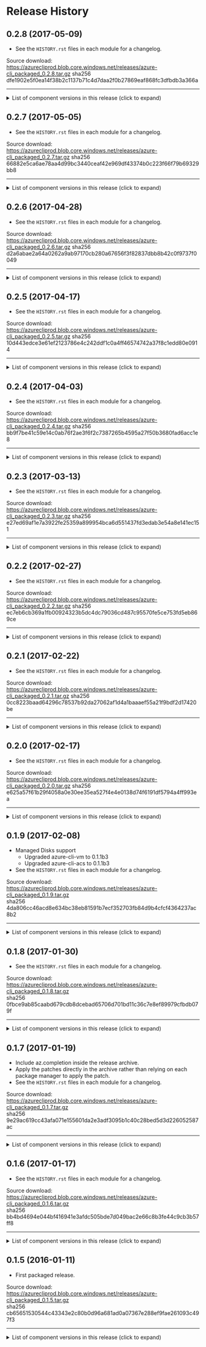 Release History
===============

0.2.8 (2017-05-09)
------------------

* See the `HISTORY.rst` files in each module for a changelog.  

Source download:  
https://azurecliprod.blob.core.windows.net/releases/azure-cli_packaged_0.2.8.tar.gz
sha256 dfe1902e5f0ea14f38b2c1137b71c4d7daa2f0b27869eaf868fc3dfbdb3a366a

---

<details>
  <summary>List of component versions in this release (click to expand)</summary><p>
$ az --version  
azure-cli (2.0.6)  

acr (2.0.4)  
acs (2.0.6)  
appservice (0.1.6)  
batch (2.0.4)  
cdn (0.0.2)  
cloud (2.0.2)  
cognitiveservices (0.1.2)  
command-modules-nspkg (2.0.0)  
component (2.0.4)  
configure (2.0.6)  
core (2.0.6)  
cosmosdb (0.1.6)  
dla (0.0.6)  
dls (0.0.6)  
feedback (2.0.2)  
find (0.2.2)  
interactive (0.3.1)  
iot (0.1.5)  
keyvault (2.0.4)  
lab (0.0.4)  
monitor (0.0.4)  
network (2.0.6)  
nspkg (3.0.0)  
profile (2.0.4)  
rdbms (0.0.1)  
redis (0.2.3)  
resource (2.0.6)  
role (2.0.4)  
sf (1.0.1)  
sql (2.0.3)  
storage (2.0.6)  
vm (2.0.6)  
</p></details>


0.2.7 (2017-05-05)
------------------

* See the `HISTORY.rst` files in each module for a changelog.  

Source download:  
https://azurecliprod.blob.core.windows.net/releases/azure-cli_packaged_0.2.7.tar.gz
sha256 66882e5ca6ae78aa4d99bc3440ceaf42e969df43374b0c223f66f79b69329bb8

---

<details>
  <summary>List of component versions in this release (click to expand)</summary><p>
$ az --version  
azure-cli (2.0.5)  

acr (2.0.3)  
acs (2.0.5)  
appservice (0.1.5)  
batch (2.0.3)  
cdn (0.0.1)  
cloud (2.0.2)  
cognitiveservices (0.1.1)  
command-modules-nspkg (2.0.0)  
component (2.0.3)  
configure (2.0.5)  
core (2.0.5)  
dla (0.0.5)  
dls (0.0.5)  
documentdb (0.1.5)  
feedback (2.0.2)  
find (0.2.2)  
interactive (0.3.0)  
iot (0.1.5)  
keyvault (2.0.3)  
lab (0.0.4)  
monitor (0.0.3)  
network (2.0.5)  
nspkg (3.0.0)  
profile (2.0.4)  
redis (0.2.2)  
resource (2.0.5)  
role (2.0.3)  
sf (1.0.0)  
sql (2.0.2)  
storage (2.0.5)  
vm (2.0.5)  
</p></details>


0.2.6 (2017-04-28)
------------------

* See the `HISTORY.rst` files in each module for a changelog.  

Source download:  
https://azurecliprod.blob.core.windows.net/releases/azure-cli_packaged_0.2.6.tar.gz
sha256 d2a6abae2a64a0262a9ab97170cb280a67656f3f82837dbb8b42c0f9737f0049

---

<details>
  <summary>List of component versions in this release (click to expand)</summary><p>
$ az --version  
azure-cli (2.0.4)  

acr (2.0.2)  
acs (2.0.4)  
appservice (0.1.4)  
batch (2.0.2)  
cloud (2.0.2)  
command-modules-nspkg (2.0.0)  
component (2.0.2)  
configure (2.0.4)  
container (0.1.4)  
core (2.0.4)  
documentdb (0.1.4)  
feedback (2.0.2)  
find (0.2.1)  
iot (0.1.4)  
keyvault (2.0.2)  
lab (0.0.3)  
monitor (0.0.3)  
network (2.0.4)  
nspkg (3.0.0)  
profile (2.0.4)  
redis (0.2.1)  
resource (2.0.4)  
role (2.0.3)  
sql (2.0.2)  
storage (2.0.4)  
vm (2.0.4)  
</p></details>

0.2.5 (2017-04-17)
------------------

* See the `HISTORY.rst` files in each module for a changelog.  

Source download:  
https://azurecliprod.blob.core.windows.net/releases/azure-cli_packaged_0.2.5.tar.gz
sha256 10d443edce3e61ef2123786e4c242ddf1c0a4ff46574742a37f8c1edd80e0914

---

<details>
  <summary>List of component versions in this release (click to expand)</summary><p>
$ az --version  
azure-cli (2.0.3)  

acr (2.0.1)  
acs (2.0.3)  
appservice (0.1.3)  
batch (2.0.1)  
cloud (2.0.1)  
component (2.0.1)  
configure (2.0.3)  
container (0.1.3)  
core (2.0.3)  
documentdb (0.1.3)  
feedback (2.0.1)  
find (0.0.2)  
iot (0.1.3)  
keyvault (2.0.1)  
lab (0.0.2)  
monitor (0.0.2)  
network (2.0.3)  
nspkg (2.0.0)  
profile (2.0.3)  
redis (0.2.0)  
resource (2.0.3)  
role (2.0.2)  
sql (2.0.1)  
storage (2.0.3)  
vm (2.0.3)  
</p></details>

0.2.4 (2017-04-03)
------------------

* See the `HISTORY.rst` files in each module for a changelog.  

Source download:  
https://azurecliprod.blob.core.windows.net/releases/azure-cli_packaged_0.2.4.tar.gz
sha256 bb9f7be41c59e14c0ab76f2ae3f6f2c7387265b4595a27f50b3680fad6acc1e8


---

<details>
  <summary>List of component versions in this release (click to expand)</summary><p>
$ az --version  
azure-cli (2.0.2)  

acr (2.0.0)  
acs (2.0.2)  
appservice (0.1.2)  
batch (2.0.0)  
cloud (2.0.0)  
component (2.0.0)  
configure (2.0.2)  
container (0.1.2)  
core (2.0.2)  
documentdb (0.1.2)  
feedback (2.0.0)  
find (0.0.1b1)  
iot (0.1.2)  
keyvault (2.0.0)  
lab (0.0.1)  
monitor (0.0.1)  
network (2.0.2)  
nspkg (2.0.0)  
profile (2.0.2)  
redis (0.1.1b3)  
resource (2.0.2)  
role (2.0.1)  
sql (2.0.0)  
storage (2.0.2)  
vm (2.0.2)  
</p></details>

0.2.3 (2017-03-13)
------------------

* See the `HISTORY.rst` files in each module for a changelog.  

Source download:  
https://azurecliprod.blob.core.windows.net/releases/azure-cli_packaged_0.2.3.tar.gz
sha256 e27ed69af1e7a3922fe25359a899954bca6d551437fd3edab3e54a8e141ec151


---

<details>
  <summary>List of component versions in this release (click to expand)</summary><p>
$ az --version  
azure-cli (2.0.1)  

acs (2.0.1)  
appservice (0.1.1b6)  
batch (0.1.1b5)  
cloud (2.0.0)  
component (2.0.0)  
configure (2.0.1)  
container (0.1.1b4)  
core (2.0.1)  
documentdb (0.1.1b2)  
feedback (2.0.0)  
find (0.0.1b1)  
iot (0.1.1b3)  
keyvault (0.1.1b6)  
network (2.0.1)  
nspkg (2.0.0)  
profile (2.0.1)  
redis (0.1.1b3)  
resource (2.0.1)  
role (2.0.0)  
sql (0.1.1b6)  
storage (2.0.1)  
vm (2.0.1)  
</p></details>

0.2.2 (2017-02-27)
------------------

* See the `HISTORY.rst` files in each module for a changelog.  

Source download:  
https://azurecliprod.blob.core.windows.net/releases/azure-cli_packaged_0.2.2.tar.gz
sha256 ec7eb6cb369a1fb00924323b5dc4dc79036cd487c95570fe5ce753fd5eb869ce


---

<details>
  <summary>List of component versions in this release (click to expand)</summary><p>
$ az --version  
azure-cli (2.0.0)  
 
acs (2.0.0)  
appservice (0.1.1b5)  
batch (0.1.1b4)  
cloud (2.0.0)  
component (2.0.0)  
configure (2.0.0)  
container (0.1.1b4)  
core (2.0.0)  
documentdb (0.1.1b2)  
feedback (2.0.0)  
iot (0.1.1b3)  
keyvault (0.1.1b5)  
network (2.0.0)  
nspkg (2.0.0)  
profile (2.0.0)  
redis (0.1.1b3)  
resource (2.0.0)  
role (2.0.0)  
sql (0.1.1b5)  
storage (2.0.0)  
vm (2.0.0)  
</p></details>

0.2.1 (2017-02-22)
------------------

* See the `HISTORY.rst` files in each module for a changelog.  

Source download:  
https://azurecliprod.blob.core.windows.net/releases/azure-cli_packaged_0.2.1.tar.gz
sha256 0cc8223baad64296c78537b92da27062af1d4a1baaaef55a21f9bdf2d17420be


---

<details>
  <summary>List of component versions in this release (click to expand)</summary><p>
$ az --version  
azure-cli (0.1.2rc2)  

acs (0.1.2rc2)  
appservice (0.1.1b4)  
batch (0.1.1b4)  
cloud (0.1.2rc2)  
component (0.1.1rc2)  
configure (0.1.2rc2)  
container (0.1.1b3)  
core (0.1.2rc2)  
documentdb (0.1.1b2)  
feedback (0.1.2rc1)  
iot (0.1.1b3)  
keyvault (0.1.1b5)  
network (0.1.2rc2)  
nspkg (0.1.2)  
profile (0.1.2rc2)  
redis (0.1.1b3)  
resource (0.1.2rc2)  
role (0.1.2rc2)  
sql (0.1.1b4)  
storage (0.1.2rc2)  
vm (0.1.2rc2)  
</p></details>

0.2.0 (2017-02-17)
------------------

* See the `HISTORY.rst` files in each module for a changelog.  

Source download:  
https://azurecliprod.blob.core.windows.net/releases/azure-cli_packaged_0.2.0.tar.gz
sha256 e625a57f61b29f4058a0e30ee35ea527f4e4e0138d74f6191df5794a4ff993ea


---

<details>
  <summary>List of component versions in this release (click to expand)</summary><p>
$ az --version  
azure-cli (0.1.2rc1)  

acs (0.1.2rc1)  
appservice (0.1.1b3)  
batch (0.1.1b3)  
cloud (0.1.2rc1)  
component (0.1.1rc1)  
configure (0.1.2rc1)  
container (0.1.1b2)  
core (0.1.2rc1)  
documentdb (0.1.1b1)  
feedback (0.1.2rc1)  
iot (0.1.1b2)  
keyvault (0.1.1b4)  
network (0.1.2rc1)  
nspkg (0.1.2)  
profile (0.1.2rc1)  
redis (0.1.1b2)  
resource (0.1.2rc1)  
role (0.1.2rc1)  
sql (0.1.1b3)  
storage (0.1.2rc1)  
vm (0.1.2rc1)  
</p></details>


0.1.9 (2017-02-08)
------------------

* Managed Disks support
  * Upgraded azure-cli-vm to 0.1.1b3
  * Upgraded azure-cli-acs to 0.1.1b3
* See the `HISTORY.rst` files in each module for a changelog.  

Source download:  
https://azurecliprod.blob.core.windows.net/releases/azure-cli_packaged_0.1.9.tar.gz  
sha256 4da806cc46acd8e634bc38eb81591b7ecf352703fb84d9b4cfcf4364237ac8b2


---

<details>
  <summary>List of component versions in this release (click to expand)</summary><p>
$ az --version  
azure-cli (0.1.1b3)  

acr (0.1.1b2)  
acs (0.1.1b3)  
appservice (0.1.1b2)  
cloud (0.1.1b2)  
component (0.1.0rc2)  
configure (0.1.1b3)  
container (0.1.1b2)  
context (0.1.1b2)  
core (0.1.1b3)  
feedback (0.1.1b2)  
network (0.1.1b2)  
nspkg (0.1.2)  
profile (0.1.1b2)  
resource (0.1.1b2)  
role (0.1.1b2)  
storage (0.1.1b2)  
vm (0.1.1b3)  
</p></details>


0.1.8 (2017-01-30)
------------------

* See the `HISTORY.rst` files in each module for a changelog.  

Source download:  
https://azurecliprod.blob.core.windows.net/releases/azure-cli_packaged_0.1.8.tar.gz  
sha256 0fbce9ab85caabd679cdb8dcebad65706d701bd11c36c7e8ef89979cfbdb079f


---

<details>
  <summary>List of component versions in this release (click to expand)</summary><p>
$ az --version  
azure-cli (0.1.1b3)  

acr (0.1.1b2)  
acs (0.1.1b2)  
appservice (0.1.1b2)  
cloud (0.1.1b2)  
component (0.1.0rc2)  
configure (0.1.1b3)  
container (0.1.1b2)  
context (0.1.1b2)  
core (0.1.1b3)  
feedback (0.1.1b2)  
network (0.1.1b2)  
nspkg (0.1.2)  
profile (0.1.1b2)  
resource (0.1.1b2)  
role (0.1.1b2)  
storage (0.1.1b2)  
vm (0.1.1b2)  
</p></details>


0.1.7 (2017-01-19)
------------------

* Include az.completion inside the release archive.  
* Apply the patches directly in the archive rather than relying on each package manager to apply the patch.  
* See the `HISTORY.rst` files in each module for a changelog.  

Source download:  
https://azurecliprod.blob.core.windows.net/releases/azure-cli_packaged_0.1.7.tar.gz  
sha256 9e29ac619cc43afa071e155601da2e3adf3095b1c40c28bed5d3d226052587ac


---

<details>
  <summary>List of component versions in this release (click to expand)</summary><p>
$ az --version
azure-cli (0.1.1b2)  

acr (0.1.1b1)  
acs (0.1.1b1)  
appservice (0.1.1b1)  
cloud (0.1.1b1)  
component (0.1.0rc1)  
configure (0.1.1b2)  
container (0.1.1b1)  
context (0.1.1b1)  
core (0.1.1b2)  
feedback (0.1.1b1)  
network (0.1.1b1)  
nspkg (0.1.1)  
profile (0.1.1b1)  
resource (0.1.1b1)  
role (0.1.1b1)  
storage (0.1.1b1)  
vm (0.1.1b1)  
</p></details>


0.1.6 (2017-01-17)
------------------

* See the `HISTORY.rst` files in each module for a changelog.  

Source download:  
https://azurecliprod.blob.core.windows.net/releases/azure-cli_packaged_0.1.6.tar.gz  
sha256 bb4bd4694e044bf416941e3afdc505bde7d049bac2e66c8b3fe44c9cb3b57ff8


---

<details>
  <summary>List of component versions in this release (click to expand)</summary><p>
$ az --version
azure-cli (0.1.1b1)  

acr (0.1.1b1)  
acs (0.1.1b1)  
appservice (0.1.1b1)  
cloud (0.1.1b1)  
component (0.1.0rc1)  
configure (0.1.1b1)  
container (0.1.1b1)  
context (0.1.1b1)  
core (0.1.1b1)  
feedback (0.1.1b1)  
network (0.1.1b1)  
nspkg (0.1.1)  
profile (0.1.1b1)  
resource (0.1.1b1)  
role (0.1.1b1)  
storage (0.1.1b1)  
vm (0.1.1b1)  
</p></details>



0.1.5 (2016-01-11)
------------------

* First packaged release.

Source download:  
https://azurecliprod.blob.core.windows.net/releases/azure-cli_packaged_0.1.5.tar.gz  
sha256 cb65651530544c43343e2c80b0d96a681ad0a07367e288ef9fae261093c497f3


---

<details>
  <summary>List of component versions in this release (click to expand)</summary><p>
$ az --version  

azure-cli (0.1.0b11)

acr (0.1.0b11)  
acs (0.1.0b11)  
appservice (0.1.0b11)  
cloud (0.1.0b11)  
component (0.1.0b12)  
configure (0.1.0b11)  
container (0.1.0b11)  
context (0.1.0b11)  
core (0.1.0b11)  
feedback (0.1.0b11)  
network (0.1.0b11)  
nspkg (0.1.0b11)  
profile (0.1.0b11)  
resource (0.1.0b11)  
role (0.1.0b11)  
storage (0.1.0b11)  
vm (0.1.0b11)  
</p></details>

